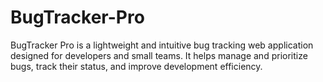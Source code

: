 # BugTracker-Pro
BugTracker Pro is a lightweight and intuitive bug tracking web application designed for developers and small teams. It helps manage and prioritize bugs, track their status, and improve development efficiency.
